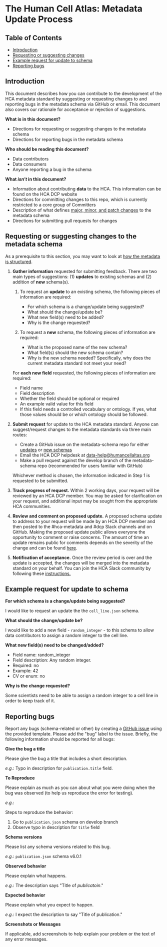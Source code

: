 # The Human Cell Atlas: Metadata Update Process

## Table of Contents
- [Introduction](#introduction)
- [Requesting or suggesting changes](#requesting-or-suggesting-changes-to-the-metadata-schema)
- [Example request for update to schema](#example-request-for-update-to-schema)
- [Reporting bugs](#reporting-bugs)

## Introduction

This document describes how you can contribute to the development of the HCA metadata standard by suggesting or requesting changes to and reporting bugs in the metadata schema via GitHub or email. This document also covers our rationale for acceptance or rejection of suggestions.

**What is in this document?**
 - Directions for requesting or suggesting changes to the metadata schema
 - Directions for reporting bugs in the metadata schema

**Who should be reading this document?**
 - Data contributors
 - Data consumers
 - Anyone reporting a bug in the schema

**What *isn't* in this document?**
- Information about contributing **data** to the HCA. This information can be found on the HCA DCP website
- Directions for committing changes to this repo, which is currently restricted to a core group of Committers
- Description of what defines [major, minor, and patch changes](evolution.md#schema-versioning) to the metadata schema
- Directions for submitting pull requests for changes

## Requesting or suggesting changes to the metadata schema

As a prerequisite to this section, you may want to look at [how the metadata is structured](structure.md).

1. **Gather information** requested for submitting feedback. There are two main types of suggestions: (1) **updates** to existing schemas and (2) addition of **new** schema(s).

    1. To request an **update** to an existing schema, the following pieces of information are required:

        - For which schema is a change/update being suggested?
        - What should the change/update be?
        - What new field(s) need to be added?
        - Why is the change requested?

    1. To request a **new** schema, the following pieces of information are required:

        - What is the proposed name of the new schema?
        - What field(s) should the new schema contain?
        - Why is the new schema needed? Specifically, why does the current metadata standard not meet your need?
    
    For **each new field** requested, the following pieces of information are required:
    
    * Field name
    * Field description
    * Whether the field should be optional or required
    * An example valid value for this field
    * If this field needs a controlled vocabulary or ontology. If yes, what those values should be or which ontology should be followed.
    
1. **Submit request** for update to the HCA metadata standard. Anyone can suggest/request changes to the metadata standards via three main routes:

    - Create a GitHub issue on the metadata-schema repo for either [updates](https://github.com/HumanCellAtlas/metadata-schema/issues/new?template=schema_update.md) or [new schemas](https://github.com/HumanCellAtlas/metadata-schema/issues/new?template=new_schema.md)
    - Email the HCA DCP helpdesk at [data-help@humancellaltas.org](mailto:data-help@humancellaltas.org)
    - Make a pull request against the develop branch of the metadata-schema repo (recommended for users familiar with GitHub)
    
    Whichever method is chosen, the information indicated in Step 1 is requested to be submitted.

1. **Track progress of request.** Within 2 working days, your request will be reviewed by an HCA DCP member. You may be asked for clarification on your request, and additional input may be sought from the appropriate HCA communities.

1. **Review and comment on proposed update.** A proposed schema update to address to your request will be made by an HCA DCP member and then posted to the #hca-metadata and #dcp Slack channels and on GitHub. Making the proposed update public allows everyone the opportunity to comment or raise concerns. The amount of time an update remains public for comments depends on the severity of the change and can be found [here](committers.md#schema-update-acceptance-process).

1.  **Notification of acceptance.** Once the review period is over and the update is accepted, the changes will be merged into the metadata standard on your behalf. You can join the HCA Slack community by following these [instructions.](https://github.com/HumanCellAtlas/wiki/wiki)

## Example request for update to schema

**For which schema is a change/update being suggested?**

I would like to request an update the the `cell_line.json` schema.

**What should the change/update be?**

I would like to add a new field - `random_integer` - to this schema to allow data contributors to assign a random integer to the cell line.

**What new field(s) need to be changed/added?**

* Field name: random_integer
* Field description: Any random integer.
* Required: no
* Example: 42
* CV or enum: no

**Why is the change requested?**

Some scientists need to be able to assign a random integer to a cell line in order to keep track of it.

## Reporting bugs

Report any bugs (schema-related or other) by creating a [GitHub issue](https://github.com/HumanCellAtlas/metadata-schema/issues/new?template=bug_report.md) using the provided template. Please add the "bug" label to the issue. Briefly, the following information should be reported for all bugs:

**Give the bug a title**

Please give the bug a title that includes a short description.

*e.g.*: Typo in description for `publication.title` field.

**To Reproduce**

Please explain as much as you can about what you were doing when the bug was observed (to help us reproduce the error for testing).

*e.g.*:

Steps to reproduce the behavior:
1. Go to `publication.json` schema on develop branch
1. Observe typo in description for `title` field

**Schema versions**

Please list any schema versions related to this bug.
 
*e.g.*: `publication.json` schema v6.0.1

**Observed behavior**

Please explain what happens.

*e.g.*: The description says "Title of *publicatoin*."

**Expected behavior**

Please explain what you expect to happen.
 
*e.g.*: I expect the description to say "Title of publication."

**Screenshots or Messages**

If applicable, add screenshots to help explain your problem or the text of any error messages.
